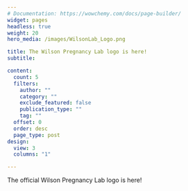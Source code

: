 ```yaml
---
# Documentation: https://wowchemy.com/docs/page-builder/
widget: pages
headless: true
weight: 20
hero_media: /images/WilsonLab_Logo.png

title: The Wilson Pregnancy Lab logo is here!
subtitle:

content:
  count: 5
  filters:
    author: ""
    category: ""
    exclude_featured: false
    publication_type: ""
    tag: ""
  offset: 0
  order: desc
  page_type: post
design:
  view: 3
  columns: "1"

---
```

The official Wilson Pregnancy Lab logo is here!


